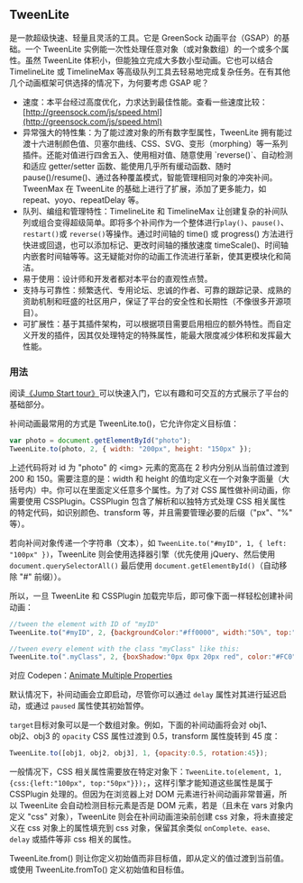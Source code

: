 ## TweenLite

是一款超级快速、轻量且灵活的工具。它是 GreenSock 动画平台（GSAP）的基础。一个 TweenLite 实例能一次性处理任意对象（或对象数组）的一个或多个属性。虽然 TweenLite 体积小，但能独立完成大多数小型动画。它也可以结合 TimelineLite 或 TimelineMax 等高级队列工具去轻易地完成复杂任务。在有其他几个动画框架可供选择的情况下，为何要考虑 GSAP 呢？

* 速度：本平台经过高度优化，力求达到最佳性能。查看一些速度比较：[http://greensock.com/js/speed.html](http://greensock.com/js/speed.html)
* 异常强大的特性集：为了能过渡对象的所有数字型属性，TweenLite 拥有能过渡十六进制颜色值、贝塞尔曲线、CSS、SVG、变形（morphing）等一系列插件。还能对值进行四舍五入、使用相对值、随意使用 \`reverse\(\)\`、自动检测和适应 getter/setter 函数、能使用几乎所有缓动函数、随时 pause\(\)/resume\(\)、通过各种覆盖模式，智能管理相同对象的冲突补间。TweenMax 在 TweenLite 的基础上进行了扩展，添加了更多能力，如 repeat、yoyo、repeatDelay 等。
* 队列、编组和管理特性：TimelineLite 和 TimelineMax 让创建复杂的补间队列或组合变得超级简单。即将多个补间作为一个整体进行`play()`、`pause()`、`restart()`或 `reverse()`等操作。通过时间轴的 time\(\) 或 progress\(\) 方法进行快进或回退，也可以添加标记、更改时间轴的播放速度 timeScale\(\)、时间轴内嵌套时间轴等等。这无疑能对你的动画工作流进行革新，使其更模块化和简洁。
* 易于使用：设计师和开发者都对本平台的直观性点赞。
* 支持与可靠性：频繁迭代、专用论坛、忠诚的作者、可靠的跟踪记录、成熟的资助机制和旺盛的社区用户，保证了平台的安全性和长期性（不像很多开源项目）。
* 可扩展性：基于其插件架构，可以根据项目需要启用相应的额外特性。而自定义开发的插件，因其仅处理特定的特殊属性，能最大限度减少体积和发挥最大性能。

### 用法

阅读[《Jump Start tour》](https://greensock.com/jump-start-js)可以快速入门，它以有趣和可交互的方式展示了平台的基础部分。

补间动画最常用的方式是 TweenLite.to\(\)，它允许你定义目标值：

```js
var photo = document.getElementById("photo");
TweenLite.to(photo, 2, { width: "200px", height: "150px" });
```

上述代码将对 id 为 "photo" 的 &lt;img&gt; 元素的宽高在 2 秒内分别从当前值过渡到 200 和 150。需要注意的是：width 和 height 的值均定义在一个对象字面量（大括号内）中。你可以在里面定义任意多个属性。为了对 CSS 属性做补间动画，你需要使用 CSSPlugin。CSSPlugin 包含了解析和以独特方式处理 CSS 相关属性的特定代码，如识别颜色、transform 等，并且需要管理必要的后缀（"px"、"%" 等）。

若向补间对象传递一个字符串（文本），如 `TweenLite.to("#myID", 1, { left: "100px" })`，TweenLite 则会使用选择器引擎（优先使用 jQuery、然后使用 `document.querySelectorAll()` 最后使用 `document.getElementById()`（自动移除 "\#" 前缀））。

所以，一旦 TweenLite 和 CSSPlugin 加载完毕后，即可像下面一样轻松创建补间动画：

```js
//tween the element with ID of "myID"
TweenLite.to("#myID", 2, {backgroundColor:"#ff0000", width:"50%", top:"100px", ease:Power2.easeInOut});

//tween every element with the class "myClass" like this: 
TweenLite.to(".myClass", 2, {boxShadow:"0px 0px 20px red", color:"#FC0"});
```

对应 Codepen：[Animate Multiple Properties](https://codepen.io/GreenSock/pen/wsxjv)

默认情况下，补间动画会立即启动，尽管你可以通过 `delay` 属性对其进行延迟启动，或通过 `paused` 属性使其初始暂停。



`target`目标对象可以是一个数组对象。例如，下面的补间动画将会对 obj1、obj2、obj3 的 `opacity` CSS 属性过渡到 0.5，transform 属性旋转到 45 度：

```js
TweenLite.to([obj1, obj2, obj3], 1, {opacity:0.5, rotation:45});
```

一般情况下，CSS 相关属性需要放在特定对象下：`TweenLite.to(element, 1, {css:{left:"100px", top:"50px"}});`，这样引擎才能知道这些属性是属于 CSSPlugin 处理的。但因为在浏览器上对 DOM 元素进行补间动画非常普遍，所以 TweenLite 会自动检测目标元素是否是 DOM 元素，若是（且未在 vars 对象内定义 "css" 对象），TweenLite 则会在补间动画渲染前创建 css 对象，将未直接定义在 css 对象上的属性填充到 css 对象，保留其余类似 `onComplete、ease、delay` 或插件等非 css 相关的属性。



TweenLite.from\(\) 则让你定义初始值而非目标值，即从定义的值过渡到当前值。或使用 TweenLite.fromTo\(\) 定义初始值和目标值。



